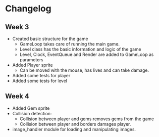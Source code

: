 # Changelog

## Week 3

- Created basic structure for the game
    - GameLoop takes care of running the main game.
    - Level class has the basic information and logic of the game
    - Level, Clock, EventQueue and Render are added to GameLoop as parameters
- Added Player sprite
    - Can be moved with the mouse, has lives and can take damage.
- Added some tests for player
- Added some tests for level

## Week 4

- Added Gem sprite
- Collision detection:
    - Collision between player and gems removes gems from the game
    - Collision between player and borders damages player.
- image_handler module for loading and manipulating images.